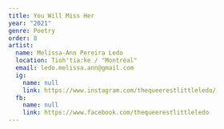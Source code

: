 ```yaml
---
title: You Will Miss Her
year: "2021"
genre: Poetry
order: 8
artist:
  name: Melissa-Ann Pereira Ledo
  location: Tioh'tia:ke / "Montréal"
  email: ledo.melissa.ann@gmail.com
  ig:
    name: null
    link: https://www.instagram.com/thequeerestlittleledo/
  fb:
    name: null
    link: https://www.facebook.com/thequeerestlittleledo
---
```

